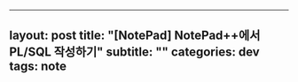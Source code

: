 
---
layout: post
title:  "[NotePad] NotePad++에서 PL/SQL 작성하기"
subtitle:   ""
categories: dev
tags: note
--- 




